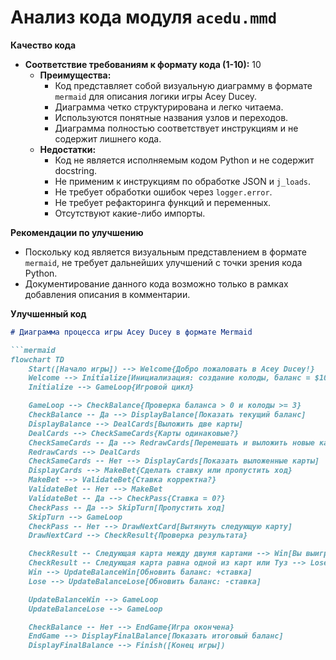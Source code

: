 # Анализ кода модуля `acedu.mmd`

**Качество кода**
- **Соответствие требованиям к формату кода (1-10):** 10
   -  **Преимущества:**
        - Код представляет собой визуальную диаграмму в формате `mermaid` для описания логики игры Acey Ducey.
        - Диаграмма четко структурирована и легко читаема.
        - Используются понятные названия узлов и переходов.
        - Диаграмма полностью соответствует инструкциям и не содержит лишнего кода.
   -  **Недостатки:**
      - Код не является исполняемым кодом Python и не содержит docstring.
      - Не применим к инструкциям по обработке JSON и `j_loads`.
      - Не требует обработки ошибок через `logger.error`.
      - Не требует рефакторинга функций и переменных.
      - Отсутствуют какие-либо импорты.

**Рекомендации по улучшению**
   - Поскольку код является визуальным представлением в формате `mermaid`, не требует дальнейших улучшений с точки зрения кода Python.
   - Документирование данного кода возможно только в рамках добавления описания в комментарии.

**Улучшенный код**
```markdown
# Диаграмма процесса игры Acey Ducey в формате Mermaid

```mermaid
flowchart TD
    Start([Начало игры]) --> Welcome{Добро пожаловать в Acey Ducey!}
    Welcome --> Initialize[Инициализация: создание колоды, баланс = $100]
    Initialize --> GameLoop{Игровой цикл}

    GameLoop --> CheckBalance{Проверка баланса > 0 и колоды >= 3}
    CheckBalance -- Да --> DisplayBalance[Показать текущий баланс]
    DisplayBalance --> DealCards[Выложить две карты]
    DealCards --> CheckSameCards{Карты одинаковые?}
    CheckSameCards -- Да --> RedrawCards[Перемешать и выложить новые карты]
    RedrawCards --> DealCards
    CheckSameCards -- Нет --> DisplayCards[Показать выложенные карты]
    DisplayCards --> MakeBet{Сделать ставку или пропустить ход}
    MakeBet --> ValidateBet{Ставка корректна?}
    ValidateBet -- Нет --> MakeBet
    ValidateBet -- Да --> CheckPass{Ставка = 0?}
    CheckPass -- Да --> SkipTurn[Пропустить ход]
    SkipTurn --> GameLoop
    CheckPass -- Нет --> DrawNextCard[Вытянуть следующую карту]
    DrawNextCard --> CheckResult{Проверка результата}

    CheckResult -- Следующая карта между двумя картами --> Win[Вы выиграли]
    CheckResult -- Следующая карта равна одной из карт или Туз --> Lose[Вы проиграли]
    Win --> UpdateBalanceWin[Обновить баланс: +ставка]
    Lose --> UpdateBalanceLose[Обновить баланс: -ставка]

    UpdateBalanceWin --> GameLoop
    UpdateBalanceLose --> GameLoop

    CheckBalance -- Нет --> EndGame{Игра окончена}
    EndGame --> DisplayFinalBalance[Показать итоговый баланс]
    DisplayFinalBalance --> Finish([Конец игры])
```
```